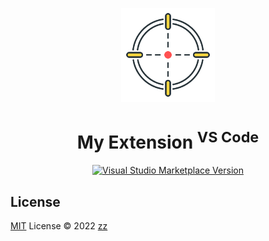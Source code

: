 <p align="center">
<img src="https://raw.githubusercontent.com/holazz/vscode-reveal/main/res/icon.png" height="150">
</p>

<h1 align="center">My Extension <sup>VS Code</sup></h1>

<p align="center">
<a href="https://marketplace.visualstudio.com/items?itemName=holazz.vscode-reveal" target="__blank"><img src="https://img.shields.io/visual-studio-marketplace/v/holazz.vscode-reveal.svg?color=eee&amp;label=VS%20Code%20Marketplace&logo=visual-studio-code" alt="Visual Studio Marketplace Version" /></a>
</p>

## License

[MIT](./LICENSE) License © 2022 [zz](https://github.com/holazz)
